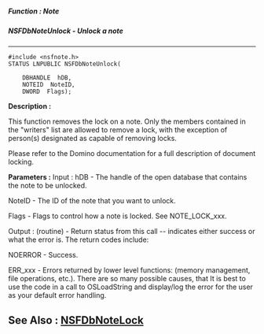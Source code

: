 ##### Function : Note
##### NSFDbNoteUnlock - Unlock a note
---
```
#include <nsfnote.h>
STATUS LNPUBLIC NSFDbNoteUnlock(

	DBHANDLE  hDB,
	NOTEID  NoteID,
	DWORD  Flags);
```
**Description :**

This function removes the lock on a note.  Only the members contained in the 
"writers" list are allowed to remove a lock, with the exception of person(s) 
designated as capable of removing locks.  

Please refer to the Domino documentation for a full description of document 
locking.

**Parameters :**
Input :
hDB  -  The handle of the open database that contains the note to be unlocked.

NoteID  -  The ID of the note that you want to unlock.

Flags  -  Flags to control how a note is locked.  See NOTE_LOCK_xxx.

Output :
(routine)  -  Return status from this call -- indicates either success or what the error is. The return codes include:

NOERROR - Success.

ERR_xxx - Errors returned by lower level functions: (memory management, file operations, etc.).  There are so many possible causes, that It is best to use the code in a call to OSLoadString and display/log the error for the user as your default error handling.



**See Also :**
[NSFDbNoteLock](/domino-c-api-docs/reference/Func/NSFDbNoteLock)
---
